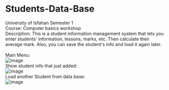 # Students-Data-Base
University of Isfahan Semester 1 <br>Course: Computer basics workshop<br>Description: This is a student information management system that lets you enter students' information, lessons, marks, etc. Then calculate their average mark. Also, you can save the student's info and load it again later. <br>
<br>Main Menu:<br>
![image](https://github.com/armankhl/Students-Data-Base/assets/100757790/12948d86-717f-4257-8f18-60078e18e3d2)
<br>Show student info that just added:<br>
![image](https://github.com/armankhl/Students-Data-Base/assets/100757790/7c236f67-a07a-4f50-82a6-363ddaaa045d)
<br>Load another Student from data base:<br>
![image](https://github.com/armankhl/Students-Data-Base/assets/100757790/fccd186e-d5bd-4503-829f-6dc0a2e3cc30)





